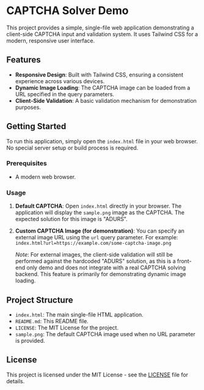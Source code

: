 # CAPTCHA Solver Demo

This project provides a simple, single-file web application demonstrating a client-side CAPTCHA input and validation system. It uses Tailwind CSS for a modern, responsive user interface.

## Features

*   **Responsive Design**: Built with Tailwind CSS, ensuring a consistent experience across various devices.
*   **Dynamic Image Loading**: The CAPTCHA image can be loaded from a URL specified in the query parameters.
*   **Client-Side Validation**: A basic validation mechanism for demonstration purposes.

## Getting Started

To run this application, simply open the `index.html` file in your web browser. No special server setup or build process is required.

### Prerequisites

*   A modern web browser.

### Usage

1.  **Default CAPTCHA**:
    Open `index.html` directly in your browser. The application will display the `sample.png` image as the CAPTCHA. The expected solution for this image is "ADURS".

2.  **Custom CAPTCHA Image (for demonstration)**:
    You can specify an external image URL using the `url` query parameter. For example:
    `index.html?url=https://example.com/some-captcha-image.png`
    
    *Note*: For external images, the client-side validation will still be performed against the hardcoded "ADURS" solution, as this is a front-end only demo and does not integrate with a real CAPTCHA solving backend. This feature is primarily for demonstrating dynamic image loading.

## Project Structure

*   `index.html`: The main single-file HTML application.
*   `README.md`: This README file.
*   `LICENSE`: The MIT License for the project.
*   `sample.png`: The default CAPTCHA image used when no URL parameter is provided.

## License

This project is licensed under the MIT License - see the [LICENSE](LICENSE) file for details.